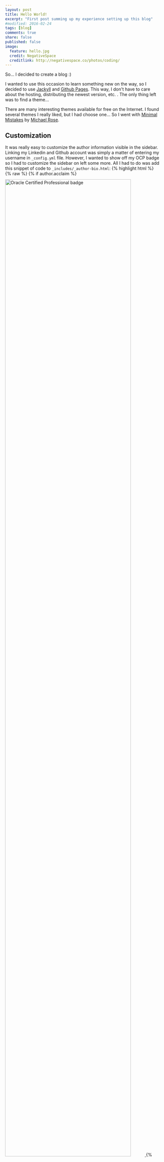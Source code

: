 ```yaml
---
layout: post
title: Hello World!
excerpt: "First post summing up my experience setting up this blog"
#modified: 2016-02-24
tags: [blog]
comments: true
share: false
published: false
image:
  feature: hello.jpg
  credit: NegativeSpace
  creditlink: http://negativespace.co/photos/coding/
---
```


So... I decided to create a blog :)

I wanted to use this occasion to learn something new on the way, so I decided to use [Jackyll](http://jekyllrb.com/) and [Github Pages](https://pages.github.com/). This way, I don't have to care about the hosting, distributing the newest version, etc. . The only thing left was to find a theme...

There are many interesting themes available for free on the Internet. I found several themes I really liked, but I had choose one... So I went with [Minimal Mistakes](https://github.com/mmistakes/minimal-mistakes) by [Michael Rose](https://mademistakes.com/).

## Customization

It was really easy to customize the author information visible in the sidebar. Linking my Linkedin and Github account was simply a matter of entering my username in `_config.yml` file.
However, I wanted to show off my OCP badge so I had to customize the sidebar on left some more.
All I had to do was add this snippet of code to `_includes/_author-bio.html`:
{% highlight html %}
{% raw %}
{% if author.acclaim %}
	<a href="https://www.youracclaim.com/user/{{ author.acclaim }}" class="author-social" target="_blank">
		<img style="margin-top: 10px; width:90%" src="{{ site.url }}/images/oracle_professional_XL.png" alt="Oracle Certified Professional badge">
	</a>
{% endif %}
{% endraw %}
{% endhighlight %}

Then, I configured my acclaim username in the `_config.yml` and uploaded the badge image. And it worked!

If you're interested in the internals of this website, feel free to have a look at the [source code](https://github.com/AndrzejNowicki/AndrzejNowicki.github.io) available on github.

